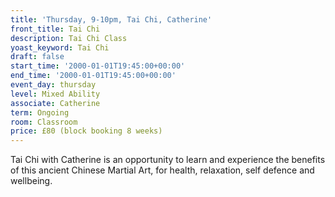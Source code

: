 ```yaml
---
title: 'Thursday, 9-10pm, Tai Chi, Catherine'
front_title: Tai Chi
description: Tai Chi Class
yoast_keyword: Tai Chi
draft: false
start_time: '2000-01-01T19:45:00+00:00'
end_time: '2000-01-01T19:45:00+00:00'
event_day: thursday
level: Mixed Ability
associate: Catherine
term: Ongoing
room: Classroom
price: £80 (block booking 8 weeks)
---
```

Tai Chi with Catherine is an opportunity to learn and experience the benefits of this ancient Chinese Martial Art, for health, relaxation, self defence and wellbeing.
